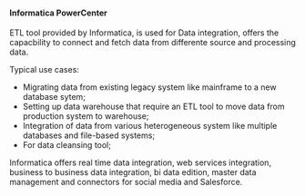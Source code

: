 #### Informatica PowerCenter

ETL tool provided by Informatica, is used for Data integration, offers the capacbility to connect and fetch data from differente source and processing data.

Typical use cases:

* Migrating data from existing legacy system like mainframe to a new database sytem;
* Setting up data warehouse that require an ETL tool to move data from production system to warehouse;
* Integration of data from various heterogeneous system like multiple databases and file-based systems;
* For data cleansing tool;

Informatica offers real time data integration, web services integration, business to business data integration, bi data edition, master data management and connectors for social media and Salesforce.

